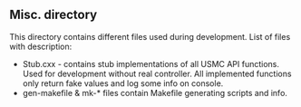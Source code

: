 ## Misc. directory
This directory contains different files used during development. List of files with description:
* Stub.cxx - contains stub implementations of all USMC API functions. Used for development without real controller. All implemented functions only return fake values and log some info on console.
* gen-makefile & mk-* files contain Makefile generating scripts and info.
